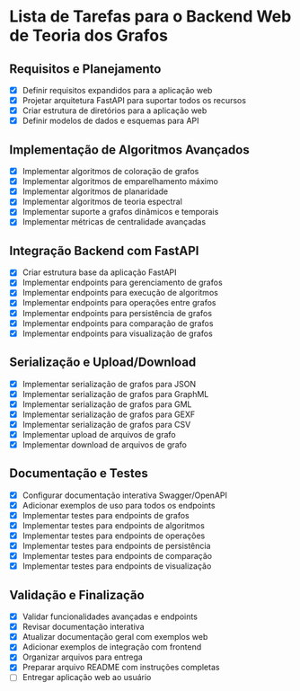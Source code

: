 # Lista de Tarefas para o Backend Web de Teoria dos Grafos

## Requisitos e Planejamento
- [x] Definir requisitos expandidos para a aplicação web
- [x] Projetar arquitetura FastAPI para suportar todos os recursos
- [x] Criar estrutura de diretórios para a aplicação web
- [x] Definir modelos de dados e esquemas para API

## Implementação de Algoritmos Avançados
- [x] Implementar algoritmos de coloração de grafos
- [x] Implementar algoritmos de emparelhamento máximo
- [x] Implementar algoritmos de planaridade
- [x] Implementar algoritmos de teoria espectral
- [x] Implementar suporte a grafos dinâmicos e temporais
- [x] Implementar métricas de centralidade avançadas

## Integração Backend com FastAPI
- [x] Criar estrutura base da aplicação FastAPI
- [x] Implementar endpoints para gerenciamento de grafos
- [x] Implementar endpoints para execução de algoritmos
- [x] Implementar endpoints para operações entre grafos
- [x] Implementar endpoints para persistência de grafos
- [x] Implementar endpoints para comparação de grafos
- [x] Implementar endpoints para visualização de grafos

## Serialização e Upload/Download
- [x] Implementar serialização de grafos para JSON
- [x] Implementar serialização de grafos para GraphML
- [x] Implementar serialização de grafos para GML
- [x] Implementar serialização de grafos para GEXF
- [x] Implementar serialização de grafos para CSV
- [x] Implementar upload de arquivos de grafo
- [x] Implementar download de arquivos de grafo

## Documentação e Testes
- [x] Configurar documentação interativa Swagger/OpenAPI
- [x] Adicionar exemplos de uso para todos os endpoints
- [x] Implementar testes para endpoints de grafos
- [x] Implementar testes para endpoints de algoritmos
- [x] Implementar testes para endpoints de operações
- [x] Implementar testes para endpoints de persistência
- [x] Implementar testes para endpoints de comparação
- [x] Implementar testes para endpoints de visualização

## Validação e Finalização
- [x] Validar funcionalidades avançadas e endpoints
- [x] Revisar documentação interativa
- [x] Atualizar documentação geral com exemplos web
- [x] Adicionar exemplos de integração com frontend
- [x] Organizar arquivos para entrega
- [x] Preparar arquivo README com instruções completas
- [ ] Entregar aplicação web ao usuário
